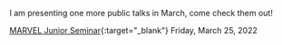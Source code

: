 I am presenting one more public talks in March, come check them out!

[MARVEL Junior Seminar](https://nccr-marvel.ch/events/marvel-junior-seminar-mar2022){:target="_blank"} Friday, March 25, 2022

